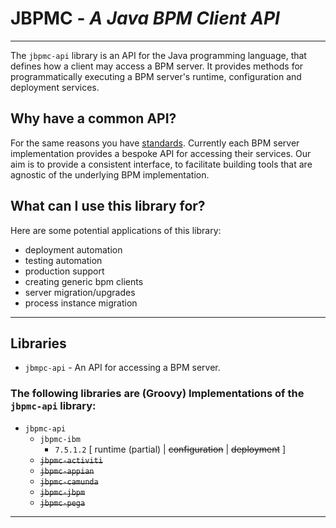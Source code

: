 # JBPMC - *A Java BPM Client API*
---

The `jbpmc-api` library is an API for the Java programming language, that defines how a client may access a BPM server. 
It provides methods for programmatically executing a BPM server's runtime, configuration and deployment services.

## Why have a common API?

For the same reasons you have [standards](http://www.standards.org.au/StandardsDevelopment/What_is_a_Standard/Pages/Benefits-of-Standards.aspx).
Currently each BPM server implementation provides a bespoke API for accessing 
their services. Our aim is to provide a consistent interface, to facilitate 
building tools that are agnostic of the underlying BPM implementation. 

## What can I use this library for?
 
Here are some potential applications of this library:

- deployment automation
- testing automation
- production support
- creating generic bpm clients
- server migration/upgrades
- process instance migration

---

## Libraries

- `jbmpc-api` - An API for accessing a BPM server.

### The following libraries are (Groovy) Implementations of the `jbpmc-api` library:

- `jbpmc-api`
    - `jbpmc-ibm`
        - `7.5.1.2` [ runtime (partial) | <s>configuration</s> | <s>deployment</s> ]
    - <s>`jbpmc-activiti`</s>
    - <s>`jbpmc-appian`</s>
    - <s>`jbpmc-camunda`</s>
    - <s>`jbpmc-jbpm`</s>
    - <s>`jbpmc-pega`</s>

---
